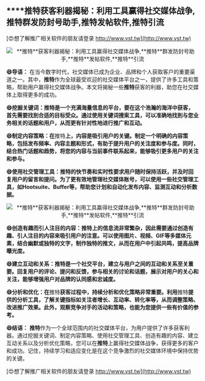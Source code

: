 ## ****推特**获客利器揭秘：利用工具赢得社交媒体战争,**推特**群发防封号助手,**推特**发帖软件,**推特**引流**

[😍想了解推广相关软件的朋友请登录 http://www.vst.tw](http://www.vst.tw)

 <center><img src="https://vst.tw/MP4/tuiguang/png/6.png" alt="**推特**获客利器揭秘：利用工具赢得社交媒体战争,**推特**群发防封号助手,**推特**发帖软件,**推特**引流"></center>

**😄导语：**
在当今数字时代，社交媒体已成为企业、品牌和个人获取客户的重要渠道之一。其中，**推特**作为全球最受欢迎的社交媒体平台之一，提供了许多工具和策略，帮助用户赢得社交媒体战争。本文将揭秘一些**推特**获客的利器，助您在社交媒体上取得更多的成功。

**😄挖掘关键词：**推特**是一个充满海量信息的平台，要在这个浩瀚的海洋中获客，首先需要找到合适的目标受众。通过使用关键词搜索工具，可以准确地找到与您业务相关的话题和用户，从而更有针对性地进行推广和互动。**

**😄制定内容策略：在**推特**上，内容是吸引用户的关键。制定一个明确的内容策略，包括发布频率、内容主题和形式，有助于提升用户的关注度和参与度。同时，结合热门话题和趋势，将您的内容与当前事件联系起来，能够吸引更多用户的关注和参与。**

**😄使用社交管理工具：**推特**的快节奏和实时性要求用户随时保持活跃，并及时回复用户的留言和提问。为了更有效地管理社交媒体账号，可以使用一些社交管理工具，如Hootsuite、Buffer等，帮助您计划和自动化发布内容、监测互动和分析数据。**

 <center><img src="https://vst.tw/MP4/tuiguang/png/5.png" alt="**推特**获客利器揭秘：利用工具赢得社交媒体战争,**推特**群发防封号助手,**推特**发帖软件,**推特**引流"></center>

**😄创造有趣而引人注目的内容：**推特**上的信息流非常繁杂，因此需要通过创造有趣、引人注目的内容来吸引用户的注意。可以使用图片、视频、GIF等多媒体元素，结合幽默或独特的文字，制作独特的推文，从而在用户中引起共鸣，提高品牌曝光度。**

**😄建立互动和关系：**推特**是一个社交平台，建立与用户之间的互动和关系至关重要。回复用户的评论、提问和反馈，参与相关的讨论和话题，展示对用户的关心和关注，能够增强用户对品牌的认同感和忠诚度。**

**😄分析和优化：在**推特**获客过程中，持续分析和优化策略非常重要。利用**推特**提供的分析工具，了解关键指标如关注者增长、互动率、转化率等，从而调整策略、改进推广效果。此外，观察竞争对手的活动和策略，也能为您提供一些有价值的参考。**

**😄结语：**
**推特**作为一个全球范围内的社交媒体平台，为用户提供了许多获客利器。通过挖掘关键词、制定内容策略、使用社交管理工具、创造有趣的内容、建立互动关系以及分析优化策略，您可以在**推特**上赢得社交媒体战争，获得更多的客户和成功。记住，持续学习和适应变化是在这个竞争激烈的社交媒体环境中保持优势的关键。

[😍想了解推广相关软件的朋友请登录 http://www.vst.tw](http://www.vst.tw)




